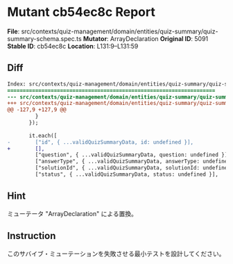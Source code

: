 # Mutant cb54ec8c Report

**File**: src/contexts/quiz-management/domain/entities/quiz-summary/quiz-summary-schema.spec.ts
**Mutator**: ArrayDeclaration
**Original ID**: 5091
**Stable ID**: cb54ec8c
**Location**: L131:9–L131:59

## Diff

```diff
Index: src/contexts/quiz-management/domain/entities/quiz-summary/quiz-summary-schema.spec.ts
===================================================================
--- src/contexts/quiz-management/domain/entities/quiz-summary/quiz-summary-schema.spec.ts	original
+++ src/contexts/quiz-management/domain/entities/quiz-summary/quiz-summary-schema.spec.ts	mutated #5091
@@ -127,9 +127,9 @@
         }
       });
 
       it.each([
-        ["id", { ...validQuizSummaryData, id: undefined }],
+        [],
         ["question", { ...validQuizSummaryData, question: undefined }],
         ["answerType", { ...validQuizSummaryData, answerType: undefined }],
         ["solutionId", { ...validQuizSummaryData, solutionId: undefined }],
         ["status", { ...validQuizSummaryData, status: undefined }],
```

## Hint

ミューテータ "ArrayDeclaration" による置換。

## Instruction

このサバイブ・ミューテーションを失敗させる最小テストを設計してください。
